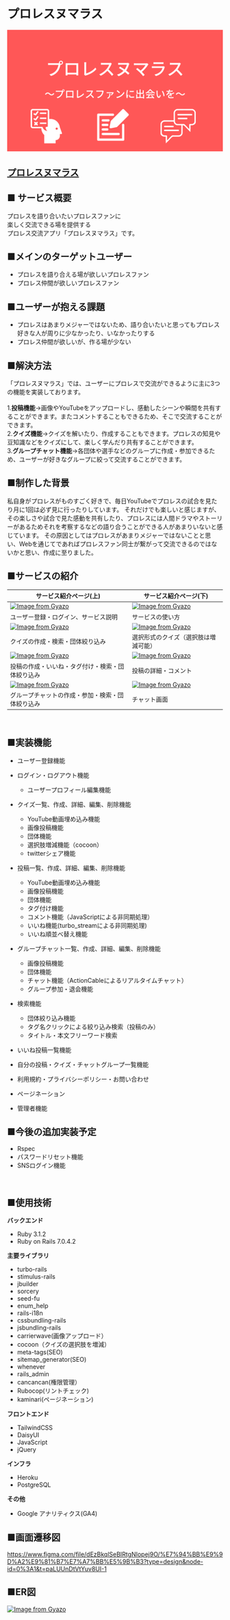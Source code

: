 # プロレスヌマラス

![ogp](app/assets/images/ogp.png)

## [プロレスヌマラス](https://prowrest-numarasu.herokuapp.com/)

## ■ サービス概要
プロレスを語り合いたいプロレスファンに<br>
楽しく交流できる場を提供する<br>
プロレス交流アプリ「プロレスヌマラス」です。

## ■メインのターゲットユーザー
- プロレスを語り合える場が欲しいプロレスファン
- プロレス仲間が欲しいプロレスファン

## ■ユーザーが抱える課題
- プロレスはあまりメジャーではないため、語り合いたいと思ってもプロレス好きな人が周りに少なかったり、いなかったりする
- プロレス仲間が欲しいが、作る場が少ない

## ■解決方法
「プロレスヌマラス」では、ユーザーにプロレスで交流ができるように主に3つの機能を実装しております。<br>
<br>
1.**投稿機能**→画像やYouTubeをアップロードし、感動したシーンや瞬間を共有することができます。またコメントすることもできるため、そこで交流することができます。<br>
2.**クイズ機能**→クイズを解いたり、作成することもできます。プロレスの知見や豆知識などをクイズにして、楽しく学んだり共有することができます。<br>
3.**グループチャット機能**→各団体や選手などのグループに作成・参加できるため、ユーザーが好きなグループに絞って交流することができます。

## ■制作した背景
私自身がプロレスがものすごく好きで、毎日YouTubeでプロレスの試合を見たり月に1回は必ず見に行ったりしています。
それだけでも楽しいと感じますが、その楽しさや試合で見た感動を共有したり、プロレスには人間ドラマやストーリーがあるためそれを考察するなどの語り合うことができる人があまりいないと感じています。
その原因としてはプロレスがあまりメジャーではないことと思い、Webを通じてであればプロレスファン同士が繋がって交流できるのではないかと思い、作成に至りました。

## ■サービスの紹介

サービス紹介ページ(上) | サービス紹介ページ(下)
-|-
[![Image from Gyazo](https://i.gyazo.com/d2fca0920fce6732cc6107c8d71d518e.png)](https://gyazo.com/d2fca0920fce6732cc6107c8d71d518e) | [![Image from Gyazo](https://i.gyazo.com/0d53007e1b421d3bc06e4cf588c7cf34.png)](https://gyazo.com/0d53007e1b421d3bc06e4cf588c7cf34)
ユーザー登録・ログイン、サービス説明 | サービスの使い方
[![Image from Gyazo](https://i.gyazo.com/04b5d2e5a5a413547877700abf0993bf.jpg)](https://gyazo.com/04b5d2e5a5a413547877700abf0993bf)| [![Image from Gyazo](https://i.gyazo.com/339ec9ce5030cbd4ec18e7a220f4360a.png)](https://gyazo.com/339ec9ce5030cbd4ec18e7a220f4360a)
クイズの作成・検索・団体絞り込み | 選択形式のクイズ（選択肢は増減可能）
[![Image from Gyazo](https://i.gyazo.com/da781b9162f13e7286f27570f3543a88.jpg)](https://gyazo.com/da781b9162f13e7286f27570f3543a88) | [![Image from Gyazo](https://i.gyazo.com/45c6d43eafcfd609ec39f736e85e63b6.jpg)](https://gyazo.com/45c6d43eafcfd609ec39f736e85e63b6)
 投稿の作成・いいね・タグ付け・検索・団体絞り込み| 投稿の詳細・コメント
[![Image from Gyazo](https://i.gyazo.com/fa2474e290599d002ff17c75f2de9fee.png)](https://gyazo.com/fa2474e290599d002ff17c75f2de9fee) | [![Image from Gyazo](https://i.gyazo.com/094e9cd733e14ce123895e79baaed2d0.png)](https://gyazo.com/094e9cd733e14ce123895e79baaed2d0)
グループチャットの作成・参加・検索・団体絞り込み|チャット画面


<br>

## ■実装機能
- ユーザー登録機能
- ログイン・ログアウト機能
  - ユーザープロフィール編集機能
- クイズ一覧、作成、詳細、編集、削除機能
  - YouTube動画埋め込み機能
  - 画像投稿機能
  - 団体機能
  - 選択肢増減機能（cocoon）
  - twitterシェア機能
- 投稿一覧、作成、詳細、編集、削除機能
  - YouTube動画埋め込み機能
  - 画像投稿機能
  - 団体機能
  - タグ付け機能
  - コメント機能（JavaScriptによる非同期処理）
  - いいね機能(turbo_streamによる非同期処理)
  - いいね順並べ替え機能
- グループチャット一覧、作成、詳細、編集、削除機能
  - 画像投稿機能
  - 団体機能
  - チャット機能（ActionCableによるリアルタイムチャット）
  - グループ参加・退会機能
- 検索機能
  - 団体絞り込み機能
  - タグ名クリックによる絞り込み検索（投稿のみ）
  - タイトル・本文フリーワード検索

- いいね投稿一覧機能
- 自分の投稿・クイズ・チャットグループ一覧機能
- 利用規約・プライバシーポリシー・お問い合わせ
- ページネーション
- 管理者機能

## ■今後の追加実装予定
- Rspec
- パスワードリセット機能
- SNSログイン機能

<br>

## ■使用技術
**バックエンド**
<br>
- Ruby 3.1.2
- Ruby on Rails 7.0.4.2

**主要ライブラリ**
<br>
- turbo-rails
- stimulus-rails
- jbuilder
- sorcery
- seed-fu
- enum_help
- rails-i18n
- cssbundling-rails
- jsbundling-rails
- carrierwave(画像アップロード）
- cocoon（クイズの選択肢を増減）
- meta-tags(SEO)
- sitemap_generator(SEO)
- whenever
- rails_admin
- cancancan(権限管理）
- Rubocop(リントチェック)
- kaminari(ページネーション)
    
**フロントエンド**
<br>
- TailwindCSS
- DaisyUI
- JavaScript
- jQuery

**インフラ**
<br>
- Heroku
- PostgreSQL

**その他**
<br>
- Google アナリティクス(GA4)

## ■画面遷移図
https://www.figma.com/file/dEzBkqlSeBIRtgNIopej9O/%E7%94%BB%E9%9D%A2%E9%81%B7%E7%A7%BB%E5%9B%B3?type=design&node-id=0%3A1&t=paLUUnDtVtYuv8UI-1

## ■ER図
[![Image from Gyazo](https://i.gyazo.com/7bfd27ed210b82a277136a823cc37ac4.png)](https://gyazo.com/7bfd27ed210b82a277136a823cc37ac4)

